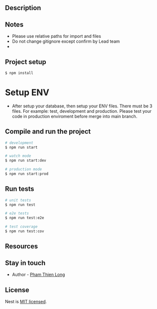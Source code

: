 ## Description

## Notes

- Please use relative paths for import and files
- Do not change gitignore except confirm by Lead team
-

## Project setup

```bash
$ npm install
```

# Setup ENV

- After setup your database, then setup your ENV files. There must be 3 files. For example: test, development and production. Please test your code in production enviroment before merge into main branch.

## Compile and run the project

```bash
# development
$ npm run start

# watch mode
$ npm run start:dev

# production mode
$ npm run start:prod
```

## Run tests

```bash
# unit tests
$ npm run test

# e2e tests
$ npm run test:e2e

# test coverage
$ npm run test:cov
```

## Resources

## Stay in touch

- Author - [Pham Thien Long](https://facebook.com/p.thieenlong/)

## License

Nest is [MIT licensed](https://github.com/nestjs/nest/blob/master/LICENSE).
